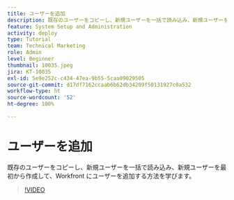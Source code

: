 ```yaml
---
title: ユーザーを追加
description: 既存のユーザーをコピーし、新規ユーザーを一括で読み込み、新規ユーザーを最初から作成して、Workfront にユーザーを追加する方法を学びます。
feature: System Setup and Administration
activity: deploy
type: Tutorial
team: Technical Marketing
role: Admin
level: Beginner
thumbnail: 10035.jpeg
jira: KT-10035
exl-id: 5e9e252c-c434-47ea-9b55-5caa09029505
source-git-commit: d17df7162ccaab6b62db34209f50131927c0a532
workflow-type: ht
source-wordcount: '52'
ht-degree: 100%

---
```


# ユーザーを追加

既存のユーザーをコピーし、新規ユーザーを一括で読み込み、新規ユーザーを最初から作成して、Workfront にユーザーを追加する方法を学びます。

>[!VIDEO](https://video.tv.adobe.com/v/3427085/?quality=12&learn=on&enablevpops)

